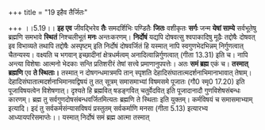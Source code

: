 +++
title = "19 इहैव तैर्जितः"

+++
।।5.19।। **इह एव** जीवद्भिरेव **तैः** समदर्शिभिः पण्डितैः **जितः**
वशीकृतः **सर्गः** जन्म **येषां साम्ये** सर्वभूतेषु ब्रह्मणि समभावे
**स्थितं** निश्चलीभूतं **मनः** अन्तःकरणम्। **निर्दोषं** यद्यपि दोषवत्सु
श्वपाकादिषु मूढैः तद्दोषैः दोषवत् इव विभाव्यते तथापि तद्दोषैः अस्पृष्टम्
इति निर्दोषं दोषवर्जितं हि यस्मात् नापि स्वगुणभेदभिन्नम् निर्गुणत्वात्
चैतन्यस्य। वक्ष्यति च भगवान् इच्छादीनां क्षेत्रधर्मत्वम्
अनादित्वान्निर्गुणत्वात् (गीता 13.31) इति च। नापि अन्त्या विशेषाः आत्मनो
भेदकाः सन्ति प्रतिशरीरं तेषां सत्त्वे प्रमाणानुपपत्तेः। अतः **समं
ब्रह्म** एकं च। **तस्मात् ब्रह्मणि** एव **ते स्थिताः।** तस्मात् न
दोषगन्धमात्रमपि तान् स्पृशति देहादिसंघातात्मदर्शनाभिमानाभावात् तेषाम्।
देहादिसंघातात्मदर्शनाभिमानवद्विषयं तु तत् सूत्रम् समासमाभ्यां विषमसमे
पूजातः (गौ0 स्मृ0 17.20) इति पूजाविषयत्वेन विशेषणात्। दृश्यते हि
ब्रह्मवित् षडङ्गवित् चतुर्वेदवित् इति पूजादानादौ गुणविशेषसंबन्धः कारणम्।
ब्रह्म तु सर्वगुणदोषसंबन्धवर्जितमित्यतः ब्रह्मणि ते स्थिताः इति युक्तम्।
कर्मविषयं च समासमाभ्याम् इत्यादि। इदं तु सर्वकर्मसंन्यासविषयं प्रस्तुतम्
सर्वकर्माणि मनसा (गीता 5.13) इत्यारभ्य आध्यायपरिसमाप्तेः।। यस्मात्
निर्दोषं समं ब्रह्म आत्मा तस्मात्
